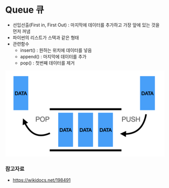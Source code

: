 # Queue 큐

- 선입선출(First in, First Out) : 마지막에 데이터를 추가하고 가장 앞에 있는 것을 먼저 꺼냄
- 파이썬의 리스트가 스택과 같은 형태
- 관련함수
  - insert() : 원하는 위치에 데이터를 넣음
  - append() : 마지막에 데이터를 추가
  - pop() : 첫번째 데이터를 제거


![img_1.png](img_1.png)

### 참고자료
- https://wikidocs.net/198491
